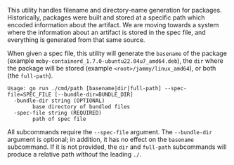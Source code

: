 This utility handles filename and directory-name generation for packages.
Historically, packages were built and stored at a specific path which encoded
information about the artifact. We are moving towards a system where the
information about an artifact is stored in the spec file, and everything is
generated from that same source.

When given a spec file, this utility will generate the `basename` of the
package (example `moby-containerd_1.7.0-ubuntu22.04u7_amd64.deb`), the `dir`
where the package will be stored (example `<root>/jammy/linux_amd64`), or both
(the `full-path`).

```
Usage: go run ./cmd/path [basename|dir|full-path] --spec-file=SPEC_FILE [--bundle-dir=BUNDLE_DIR]
  -bundle-dir string (OPTIONAL)
    	base directory of bundled files
  -spec-file string (REQUIRED)
    	path of spec file
```

All subcommands require the `--spec-file` argument. The `--bundle-dir` argument
is optional; in addition, it has no effect on the `basename` subcommand. If it
is not provided, the `dir` and `full-path` subcommands will produce a relative
path *without* the leading `./`.
